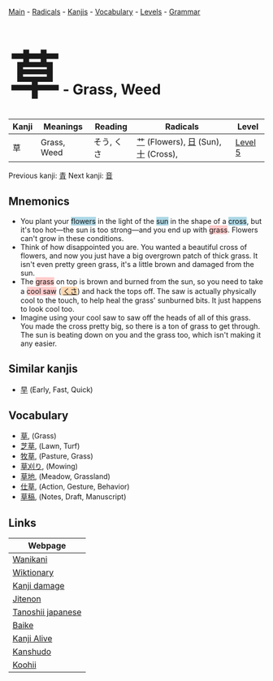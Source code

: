 <style> bigfont {font-size: 100px}</style>
[Main](../README.md) -
[Radicals](../radicals.md) -
[Kanjis](../kanjis.md) -
[Vocabulary](../vocabulary.md) -
[Levels](../levels.md) -
[Grammar](../grammar.md)
# <bigfont> 草</bigfont> - Grass, Weed 

| Kanji | Meanings | Reading | Radicals | Level |
| --- | --- | --- | --- | --- |
| 草 | Grass, Weed | そう, くさ | [艹](../radicals/艹.md) (Flowers), [日](../radicals/日.md) (Sun), [十](../radicals/十.md) (Cross),  | [Level 5](../levels/wk_level5.md) |

Previous kanji: [青](青.md) Next kanji: [音](音.md) 

## Mnemonics
 * You plant your <span style="background-color:#ADD8E6"> flowers</span> in the light of the <span style="background-color:#ADD8E6"> sun</span> in the shape of a <span style="background-color:#ADD8E6"> cross</span>, but it's too hot—the sun is too strong—and you end up with <span style="background-color:#ffcccb"> grass</span>. Flowers can't grow in these conditions.
* Think of how disappointed you are. You wanted a beautiful cross of flowers, and now you just have a big overgrown patch of thick grass. It isn't even pretty green grass, it's a little brown and damaged from the sun.
* The <span style="background-color:#ffcccb"> grass</span> on top is brown and burned from the sun, so you need to take a <span style="background-color:#ffcccb"> cool saw</span> (<span style="background-color:#fed8b1"> [くさ](https://jisho.org/search/くさ)</span>) and hack the tops off. The saw is actually physically cool to the touch, to help heal the grass' sunburned bits. It just happens to look cool too.
* Imagine using your cool saw to saw off the heads of all of this grass. You made the cross pretty big, so there is a ton of grass to get through. The sun is beating down on you and the grass too, which isn't making it any easier.


## Similar kanjis
 * [早](早.md) (Early, Fast, Quick)


## Vocabulary
 * [草](../vocabulary/草.md), (Grass)
* [芝草](../vocabulary/草.md), (Lawn, Turf)
* [牧草](../vocabulary/草.md), (Pasture, Grass)
* [草刈り](../vocabulary/草.md), (Mowing)
* [草地](../vocabulary/草.md), (Meadow, Grassland)
* [仕草](../vocabulary/草.md), (Action, Gesture, Behavior)
* [草稿](../vocabulary/草.md), (Notes, Draft, Manuscript)



## Links 

| Webpage |
| --- |
| [Wanikani          ](https://www.wanikani.com/kanji/草) |
| [Wiktionary        ](https://en.wiktionary.org/wiki/草) |
| [Kanji damage      ](http://www.kanjidamage.com/kanji/search?utf8=✓&q=草) |
| [Jitenon           ](https://jitenon.com/kanji/草) |
| [Tanoshii japanese ](https://www.tanoshiijapanese.com/dictionary/kanji.cfm?k=草) |
| [Baike             ](https://baike.baidu.com/item/草) |
| [Kanji Alive       ](https://app.kanjialive.com/草) |
| [Kanshudo          ](https://www.kanshudo.com/searchmn?q=草) |
| [Koohii            ](https://kanji.koohii.com/study/kanji/草) |
